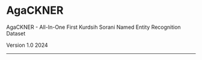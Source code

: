 # AgaCKNER

AgaCKNER - All-In-One
First Kurdsih Sorani Named Entity Recognition Dataset

Version 1.0
2024
*************
